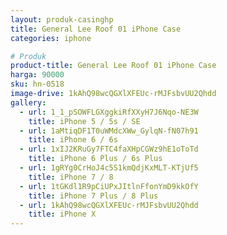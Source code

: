 ```yaml
---
layout: produk-casinghp
title: General Lee Roof 01 iPhone Case
categories: iphone

# Produk
product-title: General Lee Roof 01 iPhone Case
harga: 90000
sku: hn-0518
image-drive: 1kAhQ98wcQGXlXFEUc-rMJFsbvUU2Qhdd
gallery:
  - url: 1_1_pSOWFLGXggkiRfXXyH7J6Nqo-NE3W
    title: iPhone 5 / 5s / SE
  - url: 1aMtiqDF1T0uWMdcXWw_GylqN-fN07h91
    title: iPhone 6 / 6s
  - url: 1xIJ2KRuGy7FTC4faXHpCGWz9hE1oToTd
    title: iPhone 6 Plus / 6s Plus
  - url: 1gRYg0CrHoJ4c5S1kmQdjKxMLT-KTjUf5
    title: iPhone 7 / 8
  - url: 1tGKdl1R9pCiUPxJItlnFfonYmD9kkOfY
    title: iPhone 7 Plus / 8 Plus
  - url: 1kAhQ98wcQGXlXFEUc-rMJFsbvUU2Qhdd
    title: iPhone X
---
```


